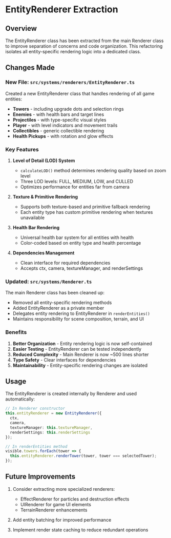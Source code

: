 # EntityRenderer Extraction

## Overview

The EntityRenderer class has been extracted from the main Renderer class to improve separation of concerns and code organization. This refactoring isolates all entity-specific rendering logic into a dedicated class.

## Changes Made

### New File: `src/systems/renderers/EntityRenderer.ts`

Created a new EntityRenderer class that handles rendering of all game entities:
- **Towers** - including upgrade dots and selection rings
- **Enemies** - with health bars and target lines
- **Projectiles** - with type-specific visual styles
- **Player** - with level indicators and movement trails
- **Collectibles** - generic collectible rendering
- **Health Pickups** - with rotation and glow effects

### Key Features

1. **Level of Detail (LOD) System**
   - `calculateLOD()` method determines rendering quality based on zoom level
   - Three LOD levels: FULL, MEDIUM, LOW, and CULLED
   - Optimizes performance for entities far from camera

2. **Texture & Primitive Rendering**
   - Supports both texture-based and primitive fallback rendering
   - Each entity type has custom primitive rendering when textures unavailable

3. **Health Bar Rendering**
   - Universal health bar system for all entities with health
   - Color-coded based on entity type and health percentage

4. **Dependencies Management**
   - Clean interface for required dependencies
   - Accepts ctx, camera, textureManager, and renderSettings

### Updated: `src/systems/Renderer.ts`

The main Renderer class has been cleaned up:
- Removed all entity-specific rendering methods
- Added EntityRenderer as a private member
- Delegates entity rendering to EntityRenderer in `renderEntities()`
- Maintains responsibility for scene composition, terrain, and UI

### Benefits

1. **Better Organization** - Entity rendering logic is now self-contained
2. **Easier Testing** - EntityRenderer can be tested independently
3. **Reduced Complexity** - Main Renderer is now ~500 lines shorter
4. **Type Safety** - Clear interfaces for dependencies
5. **Maintainability** - Entity-specific rendering changes are isolated

## Usage

The EntityRenderer is created internally by Renderer and used automatically:

```typescript
// In Renderer constructor
this.entityRenderer = new EntityRenderer({
  ctx,
  camera,
  textureManager: this.textureManager,
  renderSettings: this.renderSettings
});

// In renderEntities method
visible.towers.forEach(tower => {
  this.entityRenderer.renderTower(tower, tower === selectedTower);
});
```

## Future Improvements

1. Consider extracting more specialized renderers:
   - EffectRenderer for particles and destruction effects
   - UIRenderer for game UI elements
   - TerrainRenderer enhancements

2. Add entity batching for improved performance
3. Implement render state caching to reduce redundant operations